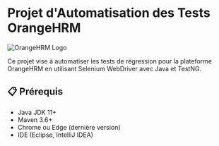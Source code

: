 # Projet d'Automatisation des Tests OrangeHRM

![OrangeHRM Logo](https://www.orangehrm.com/wp-content/uploads/2022/11/OrangeHRM-Logo.svg)

Ce projet vise à automatiser les tests de régression pour la plateforme OrangeHRM en utilisant Selenium WebDriver avec Java et TestNG.

## 📋 Prérequis

- Java JDK 11+
- Maven 3.6+
- Chrome ou Edge (dernière version)
- IDE (Eclipse, IntelliJ IDEA)


